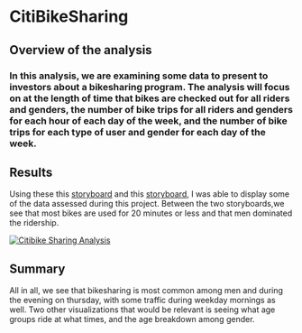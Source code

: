 # CitiBikeSharing

## Overview of the analysis

### In this analysis, we are examining some data to present to investors about a bikesharing program. The analysis will focus on at the length of time that bikes are checked out for all riders and genders, the number of bike trips for all riders and genders for each hour of each day of the week, and the number of bike trips for each type of user and gender for each day of the week. 

## Results 
Using these this [storyboard](https://public.tableau.com/app/profile/aashutosh.pyakuryal/viz/CitibikeStory_16789344604880/CitibikeStory?publish=yes) and this [storyboard](https://public.tableau.com/authoring/Citibike_16787678661000/NYCCitiBike/Story%201#1), I was able to display some of the data assessed during this project. Between the two storyboards,we see that most bikes are used for 20 minutes or less and that men dominated the ridership. 

<div class='tableauPlaceholder' id='viz1678936122263' style='position: relative'><noscript><a href='#'><img alt='Citibike Sharing Analysis ' src='https:&#47;&#47;public.tableau.com&#47;static&#47;images&#47;GY&#47;GYSYXCCCT&#47;1_rss.png' style='border: none' /></a></noscript><object class='tableauViz'  style='display:none;'><param name='host_url' value='https%3A%2F%2Fpublic.tableau.com%2F' /> <param name='embed_code_version' value='3' /> <param name='path' value='shared&#47;GYSYXCCCT' /> <param name='toolbar' value='yes' /><param name='static_image' value='https:&#47;&#47;public.tableau.com&#47;static&#47;images&#47;GY&#47;GYSYXCCCT&#47;1.png' /> <param name='animate_transition' value='yes' /><param name='display_static_image' value='yes' /><param name='display_spinner' value='yes' /><param name='display_overlay' value='yes' /><param name='display_count' value='yes' /><param name='language' value='en-US' /><param name='filter' value='publish=yes' /></object></div>                <script type='text/javascript'>                    var divElement = document.getElementById('viz1678936122263');                    var vizElement = divElement.getElementsByTagName('object')[0];                    vizElement.style.width='1016px';vizElement.style.height='991px';                    var scriptElement = document.createElement('script');                    scriptElement.src = 'https://public.tableau.com/javascripts/api/viz_v1.js';                    vizElement.parentNode.insertBefore(scriptElement, vizElement);                </script>

## Summary
All in all, we see that bikesharing is most common among men and during the evening on thursday, with some traffic during weekday mornings as well. Two other visualizations that would be relevant is seeing what age groups ride at what times, and the age breakdown among gender.
